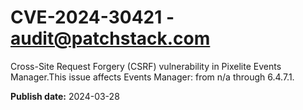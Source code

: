 # CVE-2024-30421 - audit@patchstack.com

Cross-Site Request Forgery (CSRF) vulnerability in Pixelite Events Manager.This issue affects Events Manager: from n/a through 6.4.7.1.



**Publish date:** 2024-03-28
